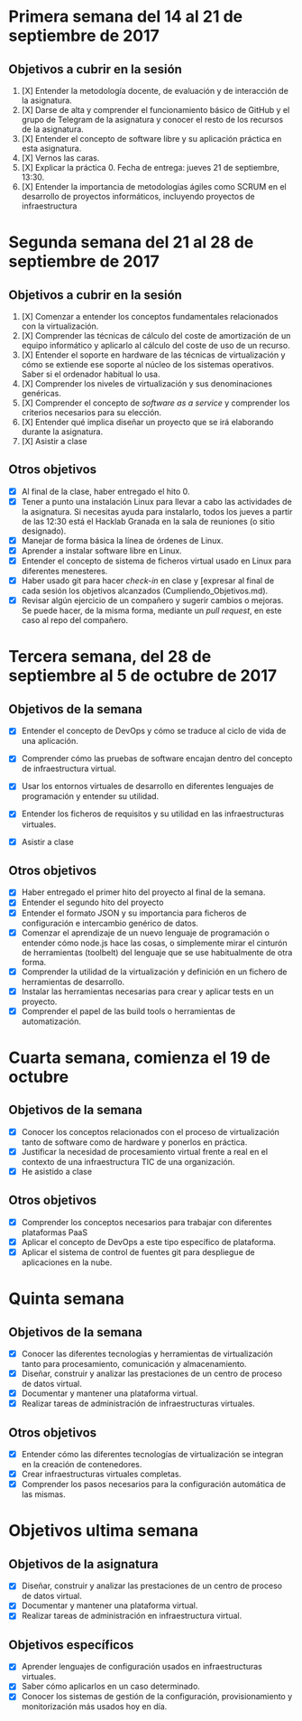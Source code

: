 # Primera semana del 14 al 21 de septiembre de 2017

## Objetivos a cubrir en la sesión

1. [X] Entender la metodología docente, de evaluación y de interacción de la asignatura.
2. [X] Darse de alta y comprender el funcionamiento básico de GitHub y el grupo de Telegram de la asignatura y conocer el resto de los recursos de la asignatura.
3. [X] Entender el concepto de software libre y su aplicación práctica en esta asignatura.
4. [X] Vernos las caras.
5. [X] Explicar la práctica 0. Fecha de entrega: jueves 21 de septiembre, 13:30.
6. [X] Entender la importancia de metodologías ágiles como SCRUM en el desarrollo de proyectos informáticos, incluyendo proyectos de infraestructura

# Segunda semana del 21 al 28 de septiembre de 2017

## Objetivos a cubrir en la sesión


1. [X] Comenzar a entender los conceptos fundamentales relacionados con la virtualización.
2. [X] Comprender las técnicas de cálculo del coste de amortización de un equipo informático y aplicarlo al cálculo del coste de uso de un recurso.
2. [X] Entender el soporte en hardware de las técnicas de virtualización y cómo se extiende ese soporte al núcleo de los sistemas operativos. Saber si el ordenador habitual lo usa.
4. [X] Comprender los niveles de virtualización y sus denominaciones genéricas.
5. [X] Comprender el concepto de *software as a service* y comprender los criterios necesarios para su elección.
6. [X] Entender qué implica diseñar un proyecto que se irá elaborando durante la asignatura.
7. [X] Asistir a clase


## Otros objetivos

* [X] Al final de la clase, haber entregado el hito 0. 
* [X] Tener a punto una instalación Linux para llevar a cabo las actividades de la asignatura. Si necesitas ayuda para instalarlo, todos los
jueves a partir de las 12:30 está el Hacklab Granada en la sala de reuniones (o sitio designado).
* [X] Manejar de forma básica la línea de órdenes de Linux.
* [X] Aprender a instalar software libre en Linux.
* [X] Entender el concepto de sistema de ficheros virtual usado en Linux para diferentes menesteres.
* [X] Haber usado git para hacer *check-in* en clase y [expresar al final de cada sesión los objetivos alcanzados (Cumpliendo_Objetivos.md).
* [X] Revisar algún ejercicio de un compañero y sugerir cambios o mejoras. Se puede hacer, de la misma forma, mediante un *pull request*, en este caso al repo del compañero.

# Tercera semana, del 28 de septiembre al 5 de octubre de 2017

## Objetivos de la semana

* [X] Entender el concepto de DevOps y cómo se traduce al ciclo de vida de una aplicación.
* [X] Comprender cómo las pruebas de software encajan dentro del concepto de infraestructura virtual.
* [X] Usar los entornos virtuales de desarrollo en diferentes lenguajes de programación y entender su utilidad.
* [X] Entender los ficheros de requisitos y su utilidad en las infraestructuras virtuales.
* [X] Asistir a clase



## Otros objetivos

* [X] Haber entregado el primer hito del proyecto al final de la semana.
* [X] Entender el segundo hito del proyecto
* [X] Entender el formato JSON y su importancia para ficheros de configuración e intercambio genérico de datos.
* [X] Comenzar el aprendizaje de un nuevo lenguaje de programación o entender cómo node.js hace las cosas, o simplemente mirar el cinturón de herramientas (toolbelt) del lenguaje que se use habitualmente de otra forma.
* [X] Comprender la utilidad de la virtualización y definición en un fichero de herramientas de desarrollo.
* [X] Instalar las herramientas necesarias para crear y aplicar tests en un proyecto.
* [X] Comprender el papel de las build tools o herramientas de automatización.

# Cuarta semana, comienza el 19 de octubre

## Objetivos de la semana

* [X] Conocer los conceptos relacionados con el proceso de virtualización tanto de software como de hardware y ponerlos en práctica.
* [X] Justificar la necesidad de procesamiento virtual frente a real en el contexto de una infraestructura TIC de una organización.
* [X] He asistido a clase

## Otros objetivos

* [X] Comprender los conceptos necesarios para trabajar con diferentes plataformas PaaS
* [X] Aplicar el concepto de DevOps a este tipo específico de plataforma.
* [X] Aplicar el sistema de control de fuentes git para despliegue de aplicaciones en la nube.

# Quinta semana

## Objetivos de la semana

* [X] Conocer las diferentes tecnologías y herramientas de virtualización tanto para procesamiento, comunicación y almacenamiento.
* [X] Diseñar, construir y analizar las prestaciones de un centro de proceso de datos virtual.
* [X] Documentar y mantener una plataforma virtual.
* [X] Realizar tareas de administración de infraestructuras virtuales.

## Otros objetivos

* [X] Entender cómo las diferentes tecnologías de virtualización se integran en la creación de contenedores.
* [X] Crear infraestructuras virtuales completas.
* [X] Comprender los pasos necesarios para la configuración automática de las mismas.

# Objetivos ultima semana

## Objetivos de la asignatura

* [X] Diseñar, construir y analizar las prestaciones de un centro de proceso de datos virtual.
* [X] Documentar y mantener una plataforma virtual.
* [X] Realizar tareas de administración en infraestructura virtual.

## Objetivos específicos

* [X] Aprender lenguajes de configuración usados en infraestructuras virtuales.
* [X] Saber cómo aplicarlos en un caso determinado.
* [X] Conocer los sistemas de gestión de la configuración, provisionamiento y monitorización más usados hoy en día.
